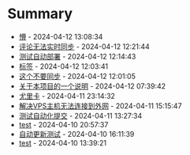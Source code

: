 # Summary

- [懵](https://github.com/ZSCGR/isr/issues/22) - 2024-04-12 13:08:34
- [评论无法实时同步](https://github.com/ZSCGR/isr/issues/20) - 2024-04-12 12:21:44
- [测试自动部署](https://github.com/ZSCGR/isr/issues/18) - 2024-04-12 12:14:43
- [标签](https://github.com/ZSCGR/isr/issues/17) - 2024-04-12 12:03:41
- [这个不要同步](https://github.com/ZSCGR/isr/issues/16) - 2024-04-12 12:01:05
- [关于本项目的一个说明](https://github.com/ZSCGR/isr/issues/14) - 2024-04-12 07:39:42
- [尤里卡](https://github.com/ZSCGR/isr/issues/12) - 2024-04-11 23:14:32
- [解决VPS主机无法连接到外网](https://github.com/ZSCGR/isr/issues/9) - 2024-04-11 15:15:47
- [测试自动化提交](https://github.com/ZSCGR/isr/issues/8) - 2024-04-11 13:27:34
- [test](https://github.com/ZSCGR/isr/issues/7) - 2024-04-10 20:57:37
- [自动更新测试](https://github.com/ZSCGR/isr/issues/5) - 2024-04-10 16:11:39
- [test](https://github.com/ZSCGR/isr/issues/1) - 2024-04-10 13:39:21
